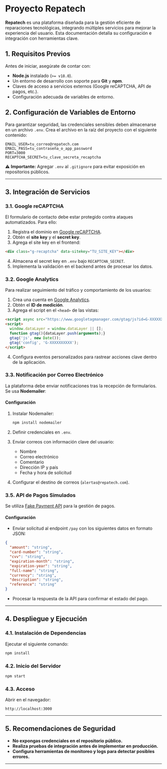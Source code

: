 # **Proyecto Repatech**

**Repatech** es una plataforma diseñada para la gestión eficiente de reparaciones tecnológicas, integrando múltiples servicios para mejorar la experiencia del usuario. Esta documentación detalla su configuración e integración con herramientas clave.

## **1. Requisitos Previos**
Antes de iniciar, asegúrate de contar con:
- **Node.js** instalado (`>= v18.0`).
- Un entorno de desarrollo con soporte para **Git** y **npm**.
- Claves de acceso a servicios externos (Google reCAPTCHA, API de pagos, etc.).
- Configuración adecuada de variables de entorno.

## **2. Configuración de Variables de Entorno**
Para garantizar seguridad, las credenciales sensibles deben almacenarse en un archivo `.env`. Crea el archivo en la raíz del proyecto con el siguiente contenido:

```env
EMAIL_USER=tu_correo@repatech.com
EMAIL_PASS=tu_contraseña_o_app_password
PORT=3000
RECAPTCHA_SECRET=tu_clave_secreta_recaptcha
```

⚠ **Importante:** Agregar `.env` al `.gitignore` para evitar exposición en repositorios públicos.

---

## **3. Integración de Servicios**
### **3.1. Google reCAPTCHA**
El formulario de contacto debe estar protegido contra ataques automatizados. Para ello:
1. Registra el dominio en [Google reCAPTCHA](https://www.google.com/recaptcha/about/).
2. Obtén el **site key** y el **secret key**.
3. Agrega el site key en el frontend:

```html
<div class="g-recaptcha" data-sitekey="TU_SITE_KEY"></div>
```

4. Almacena el secret key en `.env` bajo `RECAPTCHA_SECRET`.
5. Implementa la validación en el backend antes de procesar los datos.

### **3.2. Google Analytics**
Para realizar seguimiento del tráfico y comportamiento de los usuarios:
1. Crea una cuenta en [Google Analytics](https://analytics.google.com/analytics/web/).
2. Obtén el **ID de medición**.
3. Agrega el script en el `<head>` de las vistas:

```html
<script async src="https://www.googletagmanager.com/gtag/js?id=G-XXXXXXXXXX"></script>
<script>
  window.dataLayer = window.dataLayer || [];
  function gtag(){dataLayer.push(arguments);}
  gtag('js', new Date());
  gtag('config', 'G-XXXXXXXXXX');
</script>
```

4. Configura eventos personalizados para rastrear acciones clave dentro de la aplicación.

### **3.3. Notificación por Correo Electrónico**
La plataforma debe enviar notificaciones tras la recepción de formularios. Se usa **Nodemailer**:

#### **Configuración**
1. Instalar Nodemailer:
   ```bash
   npm install nodemailer
   ```
2. Definir credenciales en `.env`.
3. Enviar correos con información clave del usuario:
   - Nombre
   - Correo electrónico
   - Comentario
   - Dirección IP y país
   - Fecha y hora de solicitud

4. Configurar el destino de correos (`alertas@repatech.com`).

### **3.5. API de Pagos Simulados**
Se utiliza [Fake Payment API](https://fakepayment.onrender.com) para la gestión de pagos.

#### **Configuración**
- Enviar solicitud al endpoint `/pay` con los siguientes datos en formato JSON:

```json
{
  "amount": "string",
  "card-number": "string",
  "cvv": "string",
  "expiration-month": "string",
  "expiration-year": "string",
  "full-name": "string",
  "currency": "string",
  "description": "string",
  "reference": "string"
}
```

- Procesar la respuesta de la API para confirmar el estado del pago.

---

## **4. Despliegue y Ejecución**
### **4.1. Instalación de Dependencias**
Ejecutar el siguiente comando:

```bash
npm install
```

### **4.2. Inicio del Servidor**
```bash
npm start
```

### **4.3. Acceso**
Abrir en el navegador:
```plaintext
http://localhost:3000
```

---

## **5. Recomendaciones de Seguridad**
- **No expongas credenciales en el repositorio público.**  
- **Realiza pruebas de integración antes de implementar en producción.**  
- **Configura herramientas de monitoreo y logs para detectar posibles errores.**  

---

